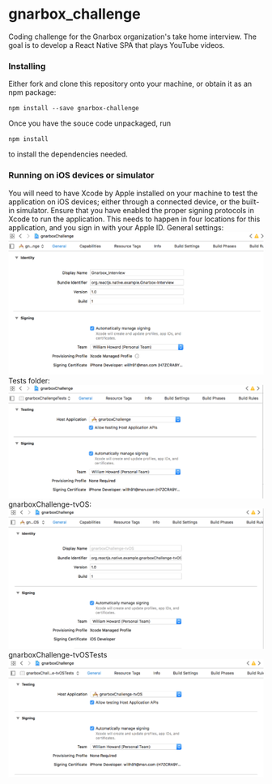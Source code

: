 # gnarbox_challenge
Coding challenge for the Gnarbox organization's take home interview. The goal is to develop a React Native SPA that plays YouTube videos.

### Installing

Either fork and clone this repository onto your machine, or obtain it as an npm package:

```
npm install --save gnarbox-challenge
```
Once you have the souce code unpackaged, run 
```
npm install
``` 
to install the dependencies needed. 

### Running on iOS devices or simulator
You will need to have Xcode by Apple installed on your machine to test the application on iOS devices; either through a connected device, or the built-in simulator.
Ensure that you have enabled the proper signing protocols in Xcode to run the application. This needs to happen in four locations for this application, and you sign in with your Apple ID.
General settings: 
![alt text](https://raw.githubusercontent.com/fairlycasual/gnarbox_challenge/master/img/Screen%20Shot%202018-07-25%20at%201.27.18%20AM.png)
Tests folder:
![alt text](https://raw.githubusercontent.com/fairlycasual/gnarbox_challenge/master/img/Screen%20Shot%202018-07-25%20at%201.28.05%20AM.png)
gnarboxChallenge-tvOS:
![alt text](https://raw.githubusercontent.com/fairlycasual/gnarbox_challenge/master/img/Screen%20Shot%202018-07-25%20at%201.28.18%20AM.png)
gnarboxChallenge-tvOSTests
![alt text](https://raw.githubusercontent.com/fairlycasual/gnarbox_challenge/master/img/Screen%20Shot%202018-07-25%20at%201.28.33%20AM.png)
